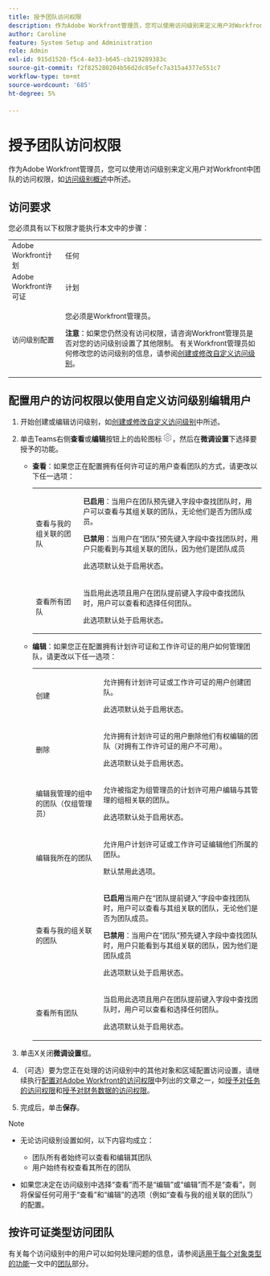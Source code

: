 ```yaml
---
title: 授予团队访问权限
description: 作为Adobe Workfront管理员，您可以使用访问级别来定义用户对Workfront中团队的访问权限
author: Caroline
feature: System Setup and Administration
role: Admin
exl-id: 915d1520-f5c4-4e33-b645-cb219289383c
source-git-commit: f2f825280204b56d2dc85efc7a315a4377e551c7
workflow-type: tm+mt
source-wordcount: '685'
ht-degree: 5%

---
```


# 授予团队访问权限

作为Adobe Workfront管理员，您可以使用访问级别来定义用户对Workfront中团队的访问权限，如[访问级别概述](../../../administration-and-setup/add-users/access-levels-and-object-permissions/access-levels-overview.md)中所述。

## 访问要求

您必须具有以下权限才能执行本文中的步骤：

<table style="table-layout:auto"> 
 <col> 
 <col> 
 <tbody> 
  <tr> 
   <td role="rowheader">Adobe Workfront计划</td> 
   <td>任何</td> 
  </tr> 
  <tr> 
   <td role="rowheader">Adobe Workfront许可证</td> 
   <td>计划</td> 
  </tr> 
  <tr> 
   <td role="rowheader">访问级别配置</td> 
   <td> <p>您必须是Workfront管理员。</p> <p><b>注意</b>：如果您仍然没有访问权限，请咨询Workfront管理员是否对您的访问级别设置了其他限制。 有关Workfront管理员如何修改您的访问级别的信息，请参阅<a href="../../../administration-and-setup/add-users/configure-and-grant-access/create-modify-access-levels.md" class="MCXref xref" data-mc-variable-override="">创建或修改自定义访问级别</a>。</p> </td> 
  </tr> 
 </tbody> 
</table>

## 配置用户的访问权限以使用自定义访问级别编辑用户

1. 开始创建或编辑访问级别，如[创建或修改自定义访问级别](../../../administration-and-setup/add-users/configure-and-grant-access/create-modify-access-levels.md)中所述。
1. 单击Teams右侧&#x200B;**查看**&#x200B;或&#x200B;**编辑**&#x200B;按钮上的齿轮图标![](assets/gear-icon-settings.png)，然后在&#x200B;**微调设置**&#x200B;下选择要授予的功能。

   * **查看**：如果您正在配置拥有任何许可证的用户查看团队的方式，请更改以下任一选项：

     <table style="table-layout:auto">
       <col>
       <col>
       <tbody>
        <tr>
         <td role="rowheader">查看与我的组关联的团队</td>
         <td>
          <p><b>已启用</b>：当用户在团队预先键入字段中查找团队时，用户可以查看与其组关联的团队，无论他们是否为团队成员。 </p>
          <p><b>已禁用</b>：当用户在“团队”预先键入字段中查找团队时，用户只能看到与其组关联的团队，因为他们是团队成员</p><p>此选项默认处于启用状态。</p>
          </td>
        </tr>
        <tr>
         <td role="rowheader">查看所有团队</td>
         <td><p>当启用此选项且用户在团队提前键入字段中查找团队时，用户可以查看和选择任何团队。</p><p>此选项默认处于启用状态。 </p></td>
        </tr>
       </tbody>
      </table>

   * **编辑**：如果您正在配置拥有计划许可证和工作许可证的用户如何管理团队，请更改以下任一选项：

     <table style="table-layout:auto">
       <col>
       <col>
       <tbody>
        <tr>
         <td role="rowheader">创建</td>
         <td><p>允许拥有计划许可证或工作许可证的用户创建团队。</p><p>此选项默认处于启用状态。</p></td>
        </tr>
        <tr>
         <td role="rowheader">删除</td>
         <td><p> 允许拥有计划许可证的用户删除他们有权编辑的团队（对拥有工作许可证的用户不可用）。</p><p>此选项默认处于启用状态。</p></td>
        </tr>
        <tr>
         <td role="rowheader">编辑我管理的组中的团队（仅组管理员）</td>
         <td><p>允许被指定为组管理员的计划许可用户编辑与其管理的组相关联的团队。</p><p>此选项默认处于启用状态。</p></td>
        </tr>
        <tr>
         <td role="rowheader">编辑我所在的团队</td>
         <td><p>允许用户计划许可证或工作许可证编辑他们所属的团队。</p><p>默认禁用此选项。</p></td>
        </tr>
        <tr>
         <td role="rowheader">查看与我的组关联的团队</td>
         <td>
         <p><b>已启用</b>当用户在“团队提前键入”字段中查找团队时，用户可以查看与其组关联的团队，无论他们是否为团队成员。 </p>
         <p><b>已禁用</b>：当用户在“团队”预先键入字段中查找团队时，用户只能看到与其组关联的团队，因为他们是团队成员</p><p>此选项默认处于启用状态。</p>
         </td>
        </tr>
        <tr>
         <td role="rowheader">查看所有团队</td>
         <td><p>当启用此选项且用户在团队提前键入字段中查找团队时，用户可以查看和选择任何团队。</p><p>此选项默认处于启用状态。 </p></td>
        </tr>
       </tbody>
      </table>

1. 单击X关闭&#x200B;**微调设置**&#x200B;框。
1. （可选）要为您正在处理的访问级别中的其他对象和区域配置访问设置，请继续执行[配置对Adobe Workfront的访问权限](../../../administration-and-setup/add-users/configure-and-grant-access/configure-access.md)中列出的文章之一，如[授予对任务的访问权限](../../../administration-and-setup/add-users/configure-and-grant-access/grant-access-tasks.md)和[授予对财务数据的访问权限](../../../administration-and-setup/add-users/configure-and-grant-access/grant-access-financial.md)。
1. 完成后，单击&#x200B;**保存**。

>[!NOTE]
>
>* 无论访问级别设置如何，以下内容均成立：
>
>   * 团队所有者始终可以查看和编辑其团队
>   * 用户始终有权查看其所在的团队
>
>* 如果您决定在访问级别中选择“查看”而不是“编辑”或“编辑”而不是“查看”，则将保留任何可用于“查看”和“编辑”的选项（例如“查看与我的组关联的团队”）的配置。
>

## 按许可证类型访问团队

有关每个访问级别中的用户可以如何处理问题的信息，请参阅[适用于每个对象类型的功能](../../../administration-and-setup/add-users/access-levels-and-object-permissions/functionality-available-for-each-object-type.md)一文中的[团队](../../../administration-and-setup/add-users/access-levels-and-object-permissions/functionality-available-for-each-object-type.md#teams)部分。
